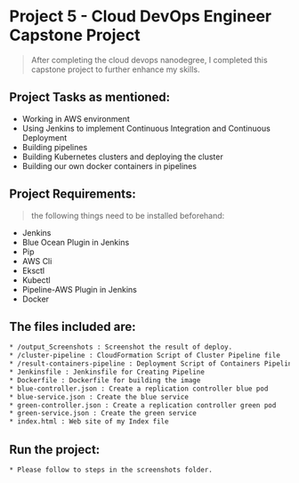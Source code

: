 # Project 5 - Cloud DevOps Engineer Capstone Project

> After completing the cloud devops nanodegree, I completed this capstone project to further enhance my skills.

## Project Tasks as mentioned:

* Working in AWS environment
* Using Jenkins to implement Continuous Integration and Continuous Deployment
* Building pipelines 
* Building Kubernetes clusters and deploying the cluster
* Building our own docker containers in pipelines


## Project Requirements:

> the following things need to be installed beforehand:

* Jenkins
* Blue Ocean Plugin in Jenkins
* Pip
* AWS Cli
* Eksctl
* Kubectl
* Pipeline-AWS Plugin in Jenkins
* Docker


## The files included are:
```sh
* /output_Screenshots : Screenshot the result of deploy.
* /cluster-pipeline : CloudFormation Script of Cluster Pipeline file 
* /result-containers-pipeline : Deployment Script of Containers Pipeline file
* Jenkinsfile : Jenkinsfile for Creating Pipeline
* Dockerfile : Dockerfile for building the image 
* blue-controller.json : Create a replication controller blue pod
* blue-service.json : Create the blue service
* green-controller.json : Create a replication controller green pod
* green-service.json : Create the green service
* index.html : Web site of my Index file
```

## Run the project:
```sh
* Please follow to steps in the screenshots folder.
```
